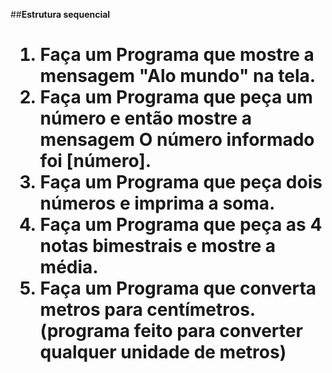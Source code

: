 
##__Estrutura sequencial__<h1>

1. Faça um Programa que mostre a mensagem "Alo mundo" na tela.<br>
2. Faça um Programa que peça um número e então mostre a mensagem O número informado foi [número].<br>
3. Faça um Programa que peça dois números e imprima a soma.<br>
4. Faça um Programa que peça as 4 notas bimestrais e mostre a média.<br>
5. Faça um Programa que converta metros para centímetros.(programa feito para converter qualquer  unidade de metros)<br>
